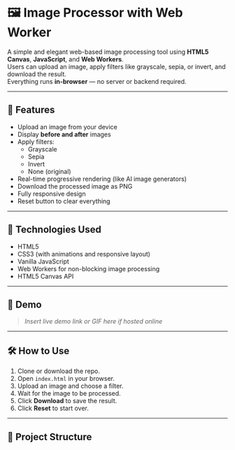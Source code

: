 # 🖼️ Image Processor with Web Worker

A simple and elegant web-based image processing tool using **HTML5 Canvas**, **JavaScript**, and **Web Workers**.  
Users can upload an image, apply filters like grayscale, sepia, or invert, and download the result.  
Everything runs **in-browser** — no server or backend required.

---

## 🚀 Features

- Upload an image from your device
- Display **before and after** images
- Apply filters:
  - Grayscale
  - Sepia
  - Invert
  - None (original)
- Real-time progressive rendering (like AI image generators)
- Download the processed image as PNG
- Fully responsive design
- Reset button to clear everything

---

## 🧠 Technologies Used

- HTML5
- CSS3 (with animations and responsive layout)
- Vanilla JavaScript
- Web Workers for non-blocking image processing
- HTML5 Canvas API

---

## 📸 Demo

> _Insert live demo link or GIF here if hosted online_

---

## 🛠️ How to Use

1. Clone or download the repo.
2. Open `index.html` in your browser.
3. Upload an image and choose a filter.
4. Wait for the image to be processed.
5. Click **Download** to save the result.
6. Click **Reset** to start over.

---

## 📂 Project Structure


